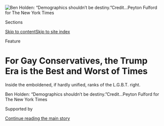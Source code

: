<div id="app">

<div>

<div>

<div>

</div>

<div data-aria-hidden="false">

<div id="site-content" data-role="main">

<div>

<div class="css-1aor85t" style="opacity:0.000000001;z-index:-1;visibility:hidden">

<div class="css-1hqnpie">

<div class="css-epjblv">

<span class="css-z6pdnw">For Gay Conservatives, the Trump Era is the
Best and Worst of
Times</span>

</div>

<div class="css-k008qs">

<div class="css-1iwv8en">

<span class="css-18z7m18"></span>

<div>

<div>

</div>

</div>

</div>

<span class="css-1n6z4y">https://nyti.ms/2H7Lh55</span>

<div class="css-1705lsu">

<div class="css-4xjgmj">

<div class="css-4skfbu" data-role="toolbar" data-aria-label="Social Media Share buttons, Save button, and Comments Panel with current comment count" data-testid="share-tools">

  - 
  - 
  - 
  - 
    
    <div class="css-6n7j50">
    
    </div>

  - 
  - 

</div>

</div>

</div>

</div>

</div>

</div>

<div class="css-11qgg8s">

</div>

<div id="fullBleedHeaderContent">

<div class="css-1mre5cn">

![<span class="css-i48y28 e13ogyst0" data-aria-hidden="true">Ben Holden:
“Demographics shouldn’t be
destiny.”</span><span class="css-ach9cc e1z0qqy90" itemprop="copyrightHolder"><span class="css-1ly73wi e1tej78p0">Credit...</span><span><span>Peyton
Fulford for The New York
Times</span></span></span>](https://static01.graylady3jvrrxbe.onion/images/2019/01/20/magazine/20mag-gayconservatives-slide-7GD1/20mag-gayconservatives-slide-7GD1-articleLarge.jpg?quality=75&auto=webp&disable=upscale)

</div>

<div class="css-hy7cq4">

<div class="css-6cn7ki">

<div class="NYTAppHideMasthead css-1bcu9v6 e1suatyy0">

<div class="section css-1o1qe8k e1suatyy2">

<div class="css-cu5p7t er09x8g0">

<div class="css-6n7j50">

</div>

<span class="css-1dv1kvn">Sections</span>

[Skip to content](#site-content)[Skip to site index](#site-index)

</div>

<div class="css-10698na e1huz5gh0">

</div>

</div>

</div>

Feature

<div class="css-1sojcmr ehdk2mb0">

# For Gay Conservatives, the Trump Era is the Best and Worst of Times

</div>

Inside the emboldened, if hardly unified, ranks of the L.G.B.T. right.

</div>

</div>

<div class="css-nwzfg5 e1gnum310">

<span class="css-1f9pvn2 magazine">Ben Holden: “Demographics shouldn’t
be
destiny.”</span><span class="css-ach9cc e1z0qqy90" itemprop="copyrightHolder"><span class="css-1ly73wi e1tej78p0">Credit...</span><span><span>Peyton
Fulford for The New York Times</span></span></span>

</div>

<div id="sponsor-wrapper" class="css-1hyfx7x">

<div id="sponsor-slug" class="css-19vbshk">

Supported by

</div>

[Continue reading the main
story](#after-sponsor)

<div id="sponsor" class="ad sponsor-wrapper" style="text-align:center;height:100%;display:block">

</div>

<div id="after-sponsor">

</div>

</div>

<div class="css-1fl1393 e1gnum311">

<div class="css-18e8msd">

<div class="css-vp77d3 epjyd6m0">

<div class="css-1baulvz">

By [<span class="css-1baulvz last-byline" itemprop="name">Benoit
Denizet-Lewis</span>](https://www.nytimes3xbfgragh.onion/by/benoit-denizet-lewis)

</div>

</div>

  - Jan. 11,
    2019

  - 
    
    <div class="css-4xjgmj">
    
    <div class="css-d8bdto" data-role="toolbar" data-aria-label="Social Media Share buttons, Save button, and Comments Panel with current comment count" data-testid="share-tools">
    
      - 
      - 
      - 
      - 
        
        <div class="css-6n7j50">
        
        </div>
    
      - 
      - 
    
    </div>
    
    </div>

</div>

</div>

</div>

<div class="section meteredContent css-1r7ky0e" name="articleBody" itemprop="articleBody">

<div class="css-1fanzo5 StoryBodyCompanionColumn">

<div class="css-53u6y8">

<span class="css-ggqk20 ethc9we0">H</span>annity is a buffoon,” Ben
Holden said, perhaps a bit too loudly. Holden was drinking disappointing
sangria with a friend at the bar of the Trump International Hotel in
Washington, where he had come last February more out of curiosity than
reverence for the president. He was in town for his first Conservative
Political Action Conference (CPAC), an event that he took seriously
enough to dress up for (dark suit, American-flag tie) but that he was
also interested in for its anthropological weirdness. A 23-year-old
student at Suffolk University in Boston who is gay and “leans
conservative,” Holden planned to take copious notes and write a
gonzo-style journalistic piece about a political gathering known as much
for its raucous parties as its provocative speakers.

Holden wasn’t the only young L.G.B.T. person in the Trump lobby that
night. A few feet away, several conservative gay and bisexual
journalists and activists reclined on couches. Among them was Charlie
Nash, a tweed-wearing 21-year-old British reporter for Breitbart who
described himself to me as a pagan, an absurdist and a right-wing
environmentalist. Next to Nash was Lucian Wintrich, the 30-year-old
former White House correspondent for The Gateway Pundit, a
conspiracy-peddling far-right website founded by another gay man, Jim
Hoft, to “expose the wickedness of the left.” Wintrich is perhaps best
known for his [Twinks4Trump photo
series](https://broadly.vice.com/en_us/article/ypaab7/make-america-hairless-again-sensual-photos-of-twinks-for-trump),
in which he photographed lithe young men wearing Make America Great
Again baseball caps.

At the bar, Holden and a fellow Suffolk student were joined by a
heavyset man in a colorful checkered shirt. Before telling them his name
(and asking that I not use it), the man introduced himself by way of a
toast: “We’re going to build that wall\! We’re going to make America
great again\!”

Holden’s friend challenged the man to an arm-wrestling contest before
having second thoughts. “Actually, my masculinity is not worth sweating
over in a zero-sum situation,” he said.

</div>

</div>

<div class="css-1fanzo5 StoryBodyCompanionColumn">

<div class="css-53u6y8">

“That’s nonsense\!” the man told him. “There’s an economic benefit to
masculinity.”

This led to some back-and-forth about economics and gender theory before
Holden’s friend relented and assumed an arm-wrestling position at the
bar. The showdown didn’t go his way. “I think you got help from the
Russians,” he said.

“Collusion\!” the man shouted with delight.

Before long, it became clear why he had joined the students in
conversation: to hit on Holden, who is tall and broad-shouldered and has
big, protruding ears that add to an aura of youthful affability. But
even as the man flirted he confided that he was deeply closeted and, in
fact, saw his same-sex attractions as a kind of affliction. Still, he
wanted Holden’s phone number.

Holden couldn’t relate to someone with shame about his sexual
orientation, nor to those he called the “loud gay Trump fanboys,”
referring to people like Wintrich and the former Breitbart senior editor
Milo Yiannopoulos, who are both categorized by the Anti-Defamation
League as “alt lite,” a designation given to those the organization says
“are in step with the alt-right in their hatred of feminists and
immigrants, among others.” Wintrich and Yiannopoulos have made careers
out of social media trolling and incendiary campus speeches tailored to
outrage progressive students. (Wintrich titled a 2017 talk “It’s O.K. to
Be White.”) Holden saw them as gay minstrels producing a kind of garish,
campy performance art meant more to shock than to make a cogent
argument. He wasn’t sure what they actually believed.

For his part, Holden said he believed his sexual orientation was one of
the least interesting things about him. “Being gay is not an
accomplishment in and of itself,” he told me, “so I’m reluctant to lead
with it or believe that it should dictate how I think about health
care.” Holden was increasingly skeptical of tribalism and extremist
elements of both parties; he seemed almost traumatized after attending
the live CPAC taping of “Hannity,” describing some in the crowd as
“maladjusted and mindless” and “dredged up from the savage American
hinterlands.”

Though he said he is liberal on most social issues and wishes the
Republican Party would take climate change seriously, Holden aligns
himself with conservatives and libertarians in many other ways — he’s
anti-abortion, free-market-oriented and skeptical of big government. But
perhaps above all else, Holden rejects what he considers a bedrock of
contemporary liberalism: that, as he put it, your “immutable
characteristics” — race, ethnicity, sexual orientation — “should
determine what your position is on every political issue, or what you’re
allowed to express an opinion about.” He added that he feels alienated
from progressives on his campus and across the country, many of whom he
believes are unwilling to debate issues “without resorting to shaming or
name-calling.”

</div>

</div>

<div class="css-1fanzo5 StoryBodyCompanionColumn">

<div class="css-53u6y8">

Holden certainly didn’t endear himself to most students on his campus
when he showed up to classes wearing a MAGA hat a week before the 2016
presidential election. In retrospect, he said, he wasn’t proud of his
support for Trump. “I think I did it mostly out of spite,” he told me.
“It was a kind of ‘F you’ to the left and the Democratic Party, which
is doubling down on intersectionality and identity politics.”

After barely an hour at the bar, Holden and his friend returned to
CPAC’s host hotel, the Gaylord National Resort in National Harbor, Md.
Holden considered the Gaylord a fitting name for a conference with many
openly gay attendees, including Log Cabin Republicans (a conservative
L.G.B.T. group founded in 1977), Fox News analysts, transgender women
and students from across the country.

Gregory T. Angelo, a 40-year-old longtime communications specialist who
until recently was the president of the Log Cabin Republicans, told me
that he had never seen so many openly gay conservatives at CPAC.
“They’re coming out in recent years in a way they have not before,”
he said. Guy Benson, 33, a conservative writer and Fox News on-air
contributor who came out publicly in 2015, told me that the conservative
gay movement has become diverse enough in the past few years “to have
multiple constituencies with vastly different priorities and political
styles.”

Many L.G.B.T. conservatives say they feel newly relevant and accepted in
the Republican Party, which has long opposed L.G.B.T. rights. And,
perhaps counterintuitive, some attribute this in part to Trump himself.
“The narrative on the left tends to be that Trump is horrible for
L.G.B.T. people in every way imaginable, but that’s not how many gays on
the right see it,” Benson told me. “As a candidate, Trump signaled that
L.G.B.T.-related culture wars are not ones the G.O.P. needs to be
fighting anymore, and much of the base noticed. As flawed as Trump is,
and despite some of his unfortunate policy moves on this front, he might
actually represent a fulcrum point within the party on gay issues.”

Some gay conservatives feel so emboldened, in fact, that they “shout
about their love of the president and their L.G.B.T. identity from
rooftops,” Angelo told me. (By “rooftops,” he mostly meant Twitter.)
Standing in front of the Log Cabin booth at CPAC, next to a poster
affirming the organization’s support for the Second Amendment, Angelo
didn’t shout, but he did beam as he showed me a letter Trump wrote in
2017 congratulating the group on its 40th anniversary. Trump is the
first sitting Republican president to publicly commend the organization.

What a difference three years can make. In 2015, CPAC [wouldn’t even let
the Log Cabin Republicans set up a
booth](https://www.politico.com/story/2015/02/log-cabin-republicans-cpac-115336)
at the conference. But now here they were, snapping pictures in front of
their booth and poster (“This will be sure to trigger my entire school
at once,” a Log Cabin intern said) and basking in enthusiastic
thumbs-ups from convention attendees. Though Angelo conceded the
Republican Party “still has work to do” on L.G.B.T. issues, he insisted
the future has never looked brighter. “It’s a good time to be a gay
conservative,” he said.

</div>

</div>

<div class="css-1fanzo5 StoryBodyCompanionColumn">

<div class="css-53u6y8">

The reality, I would come to learn, is a bit more complicated than that.

**There have historically** been few good times to be a gay
conservative. Gay Republicans have spent the better part of several
decades being excoriated from all sides, largely rejected by their party
and alternately mocked and reviled by many in the L.G.B.T. community.
When I asked Rob Smith — a 36-year-old Iraq War veteran and former
Democrat who is now a conservative — about the longtime narrative
associated with gays in the G.O.P., he didn’t hesitate. “Self-hating
queens,” he said.

</div>

</div>

<div class="css-79elbk" data-testid="photoviewer-wrapper">

<div class="css-z3e15g" data-testid="photoviewer-wrapper-hidden">

</div>

<div class="css-1a48zt4 ehw59r15" data-testid="photoviewer-children">

![<span class="css-i48y28 e13ogyst0" data-aria-hidden="true">Chadwick
Moore: ‘‘If you love mischief, if you love upsetting delicate people, I
don’t know where else you would be right now than the gay
right.’’</span><span class="css-ach9cc e1z0qqy90" itemprop="copyrightHolder"><span class="css-1ly73wi e1tej78p0">Credit...</span><span>Peyton
Fulford for The New York
Times</span></span>](https://static01.graylady3jvrrxbe.onion/images/2019/01/20/magazine/20mag-gayconservatives-slide-KJVS/20mag-gayconservatives-slide-KJVS-articleLarge.jpg?quality=75&auto=webp&disable=upscale)

</div>

</div>

<div class="css-1fanzo5 StoryBodyCompanionColumn">

<div class="css-53u6y8">

Gay conservatives have offered endless fodder for comedians. David
Letterman took a shot during the 2004 Republican National Convention:
“You know the Log Cabin Republicans — they hate Hillary Clinton, but
they love what she’s done with her hair.” Jimmy Dore, co-host of the
Young Turks’ “The Aggressive Progressives” web series, joked during a
2007 standup routine, “They’re gay Republicans — they’re people who are
gay and, on purpose, are Republicans.”

When not mocking gay conservatives, comedians — as well as many in the
L.G.B.T. community — have delighted in the sex scandals of closeted gay
Republican lawmakers across the country, who often voted against gay
rights even as they solicited gay sex in restrooms, hired male escorts
or hooked up with men in their congressional offices. But gay
Republicans have also long been seen by many in the L.G.B.T. community
as no laughing matter. They’re routinely denounced for supporting a
party that only 4 percent of L.G.B.T. people view as “friendly” toward
the L.G.B.T. community, [according to a 2013 Pew
poll.](http://www.pewsocialtrends.org/2013/06/13/a-survey-of-lgbt-americans/)

Gay Republicans have typically offered two reasons for remaining loyal
to a party that offers little reciprocation. The first is that while
they wish the party were better on L.G.B.T. issues, they prioritize
other concerns more. “Why should I be a Democrat when I disagree with
Democrats on most issues?” Sarah Longwell, the 38-year-old chairwoman of
the Log Cabin Republicans, asked me. “I became interested in
conservative ideas, particularly economic ideas, in high school. I knew
I was conservative before I knew I was gay.” [In a
video](https://www.prageru.com/videos/im-gayconservativeso-what) on the
home page of PragerU, a conservative video site, Guy Benson explained
his political priorities: “I’m a Christian, a patriotic American and a
free-market, shrink-the-government conservative who also happens to be
gay.”

But gay conservatives also speak of their party affiliation as a kind of
public service. Many have insisted for decades that their presence in
the G.O.P. (their “place at the table,” as some put it) has helped it
evolve, however slowly, on L.G.B.T. rights. In recent years, gay and
lesbian conservatives have been especially eager to take partial credit
for the legalization of same-sex marriage. “You weren’t going to have
the cultural shift on gay marriage without Republicans talking to
Republicans about gay dignity and why gay marriage is important,”
Longwell said.

In a new documentary about the Log Cabin Republicans produced by the
organization, longtime members also champion their 2004 lawsuit to
overturn “don’t ask, don’t tell,” the Clinton administration policy on
gay, bisexual and lesbian service members, which the organization
opposed because it required service members to conceal their sexual
orientation. “It was Clinton and the Democratic Party that passed ‘don’t
ask, don’t tell,’ ” a Log Cabin member says on camera. “We fought that
for 20 years.”

Listening to gay Republicans take credit for gay civil rights victories
is a mind-bending exercise for many L.G.B.T. people. The writer and
sex-advice columnist Dan Savage, who has publicly called gay Republicans
“house faggots,” told me that “the G.O.P. continues to be an anti-queer
political movement, and these useful idiots continue to let themselves
be used by the party to inoculate itself against charges of homophobia
and transphobia.”

</div>

</div>

<div class="css-1fanzo5 StoryBodyCompanionColumn">

<div class="css-53u6y8">

Though L.G.B.T. activists have never had particularly nice things to say
about gay Republicans, the rhetoric has been dialed up in the Trump era.
Kevin Sessums, a magazine writer and author who prolifically rails
against Trump and Republicans on his popular Facebook page, has called
gay Trump supporters “Vichy gays” for what he describes as their
“collaboration with a fascist and deeply homophobic regime.” Recently,
when a gay and formerly liberal power couple from New York were profiled
in The Times as Trump supporters, the reaction was fierce. “These people
are vile, despicable gay men,” the writer and gay activist Michelangelo
Signorile wrote on Twitter.

[\[Read how a gay and liberal couple became two of N.Y.’s biggest Trump
supporters.\]](https://www.nytimes3xbfgragh.onion/2018/11/26/nyregion/gay-trump-supporters.html)

Savage, Sessums and Signorile don’t lack for evidence when it comes to
the Republican Party’s continued L.G.B.T. problem. Though [Trump
claimed](https://www.nytimes3xbfgragh.onion/2016/06/15/us/politics/trump-immigration-rally-lgbt.html)
while a candidate that he would be a “better friend” to L.G.B.T. people
than Hillary Clinton would, gay rights advocates insist that he has
failed to govern that way. “The coordinated, systematic onslaught of
attacks on L.G.B.T.Q. civil rights has been unprecedented in scale and
scope,” says Chad Griffin, the president of the Human Rights Campaign,
an L.G.B.T. civil rights organization, adding that in Trump’s first year
alone, “there were dozens of rollbacks, rescissions and executive orders
attacking basic rights and protections.”

Transgender Americans have borne the brunt of those efforts. [Trump has
tried to block transgender people from serving in the
military](https://mashable.com/2017/07/26/donald-trump-transgender-military-tweet/)
and reversed several Obama-era policies that protected transgender
Americans from discrimination in workplaces, schools and prisons. But
gays and lesbians haven’t escaped unscathed. In addition to more
symbolic gestures, like failing to recognize L.G.B.T. Pride Month, Trump
has taken a plethora of anti-gay actions “to pacify the intolerant base
of his party,” says Jimmy LaSalvia, a longtime gay conservative activist
who left the G.O.P. in 2014. On the same day as the transgender military
ban announcement, for example, [the Trump administration landed two
other blows against L.G.B.T.
rights](https://www.nytimes3xbfgragh.onion/2017/07/27/us/politics/white-house-lgbt-rights-military-civil-rights-act.html):
The Justice Department argued that the 1964 Civil Rights Act’s ban on
sex discrimination doesn’t protect American workers on the basis of
sexual orientation, and Trump nominated a longtime gay rights foe, Sam
Brownback, as his ambassador at large for international religious
freedom, a State Department position. (As governor of Kansas, Brownback
signed an executive order in 2015 prohibiting the state government from
penalizing religious groups that deny services to married same-sex
couples.)

Still, many of Trump’s L.G.B.T. supporters dispute that Trump is bad for
gay people; at CPAC, a Log Cabin Republicans flyer boasted of “fighting
the ‘fake news’ about our president.” Gay conservatives like to cite
Trump’s nomination of the openly gay Richard Grenell as ambassador to
Germany as evidence that Trump has “no personal animus toward L.G.B.T.
people,” as Angelo put it.

Critics of the party’s positions on L.G.B.T. issues have other targets
besides the Trump administration. The most obvious is the G.O.P.’s
breathtakingly anti-L.G.B.T. 2016 platform, which implicitly affirms
conversion therapy for minors, claims that allowing transgender people
to use the restroom matching their gender identity is “dangerous” and
argues for the superiority of heterosexual households. [Angelo called
it](https://abcnews.go.com/Politics/log-cabin-republicans-gop-party-platform-anti-lgbt/story?id=40564850)
“the most anti-L.G.B.T. platform in the party’s 162-year history.”

And yet, many L.G.B.T. conservatives — including Angelo — insist the
party today is no longer an inhospitable place for gay people. Some,
like Lucian Wintrich, go so far as to say that “it’s liberal propaganda
to suggest that the right today is anti-gay.” Others are more cleareyed
about their party’s shortcomings but say the platform, which is voted on
by a committee dominated by social conservatives, is, as Angelo told me,
“functionally meaningless” and “doesn’t represent the views of the
Republicans I know.”

Angelo, who said the Log Cabin Republicans had a spike in membership and
social media followers in 2016, believes that this greater G.O.P.
openness largely explains why increasing numbers of young conservatives
are coming out of the closet and “speaking their minds.” But other gay
conservatives told me that Trump has simultaneously had an opposite
effect. Andrew Sullivan, arguably the most influential (and
controversial) conservative gay voice of the last three decades, told me
he knows many politically moderate gay conservatives who have decided to
“keep their heads down” during the Trump era. “Because they know that
during this period of the Great A*woke*ning, opposing Trump is not
enough to satisfy the far left,” said Sullivan, who still considers
himself center-right politically even though he has supported Democratic
presidential candidates since 2000. “Anything less than completely
accepting the far left’s worldview will get you attacked as racist, or
misogynistic, or ableist, or whatever slur the mob settles on.”

</div>

</div>

<div class="css-1fanzo5 StoryBodyCompanionColumn">

<div class="css-53u6y8">

Considering how much criticism L.G.B.T. conservatives face from outside
their ranks, I was surprised by how often I heard them disparage one
another. The assimilationist-minded Log Cabin Republicans, the Trump
critics like Sullivan, the deliberately trollish Yiannopoulos acolytes
and the conservative-leaning college students coming of age in an era of
greater social acceptance have seemingly little in common besides their
sexual orientation — and their oft-stated distaste for identity
politics. I routinely heard conservative gays criticize other
conservative gays as ineffective, boring or empty vessels. “What I see
right now in the conservative L.G.B.T. community are a lot of Twitter
trolls and some social media celebrities,” Rob Smith, the Iraq vet, told
me. “What I don’t see are a lot of movement leaders.”

**Not long before** CPAC last year, I asked Doug Hattaway, a gay
Democratic strategist who was a senior adviser to Hillary Clinton’s 2008
presidential campaign, if he counted any gay conservatives as good
friends. He did not, he told me, though he recently had gone on a Tinder
date with a Trump appointee. “It did not go well,” he said. But Hattaway
was friends with a gay former conservative — a 32-year-old named Ryan
Newcomb, who worked in the White House during the George W. Bush
administration and whom Hattaway describes as now being a “raging
progressive.” Hattaway invited Newcomb to join us that night for a drink
at a bar in Washington’s Logan Circle neighborhood.

The same day, I spoke by phone with a longtime gay conservative who
served in Trump’s presidential campaign. (Though he is out of the
closet, he asked me not to use his name so he could speak freely about
his personal life. I’ll call him C., the first letter of his first
name.) C. was having a rough week. His liberal boyfriend of about a
year, whom C. was “head over heels for,” had decided, after much
consternation, that he couldn’t continue seeing a Trump-supporting
Republican. Though C. was devastated, he said he’d had plenty of
practice being rejected by gay Democrats. He’d had men storm out of
first dates with him, yell at him in bars and pour drinks on his head.

I didn’t expect anything that dramatic to happen when I invited C. to
join Hattaway, Newcomb and me at the bar. As we waited for C. to arrive,
Newcomb reclined in his seat with a drink and scrolled through his
cellphone contacts, amazed at how many right-leaning gays he knew. I
heard something similar from Tim Miller, a gay former communications
staff member for Jeb Bush, who told me he was surprised by how quickly a
community of mostly young, openly gay conservative men has formed in
recent years in Washington. (Conservative lesbians often have less luck
finding community. Sarah Longwell told me that she personally knew only
a handful of conservative lesbians, and that her spouse and all her
close lesbian friends are
Democrats.)

</div>

</div>

<div class="css-79elbk" data-testid="photoviewer-wrapper">

<div class="css-z3e15g" data-testid="photoviewer-wrapper-hidden">

</div>

<div class="css-1a48zt4 ehw59r15" data-testid="photoviewer-children">

<div class="css-1xdhyk6 erfvjey0">

<span class="css-1ly73wi e1tej78p0">Image</span>

<div class="css-zjzyr8">

<div data-testid="lazyimage-container" style="height:480.7555555555556px">

</div>

</div>

</div>

<span class="css-i48y28 e13ogyst0" data-aria-hidden="true">Colton
Buckley: “I’m one of the most conservative gay people you’ll ever
meet.”</span><span class="css-ach9cc e1z0qqy90" itemprop="copyrightHolder"><span class="css-1ly73wi e1tej78p0">Credit...</span><span>Peyton
Fulford for The New York Times</span></span>

</div>

</div>

<div class="css-1fanzo5 StoryBodyCompanionColumn">

<div class="css-53u6y8">

When C. finally arrived, it didn’t take long for talk to turn to Trump.
“I still can’t believe he’s president,” Newcomb said, shaking his head
in disbelief.

“Why?” C. asked.

“Because he’s not worthy of the title.”

“Well, he *won,”* C. said, annoyed.

Awkward silence ensued. Before long, C. left. “I can stomach gay
Republicans,” Hattaway said once C. was out the door. “But a gay Trump
supporter? They know it’s indefensible, so off they go.”

</div>

</div>

<div class="css-1fanzo5 StoryBodyCompanionColumn">

<div class="css-53u6y8">

But many gay Trump supporters aren’t so quick to run from a fight. In
late 2017 I visited Chadwick Moore, a 35-year-old former liberal and
writer for the national gay magazine Out who is now one of the most
combative L.G.B.T. conservatives on social media and on Fox News, where
he is Tucker Carlson’s go-to gay on the supposed hysterics of the gay
left. During a June segment about a Huffington Post piece calling for a
boycott of Chick-fil-A for its past donations to groups opposing
L.G.B.T. rights, Moore gleefully drank from a Chick-fil-A cup as he
mocked “pearl-clutching lefty gays” he deemed “desperate for villains”
because they have “no one left to hate.”

Moore — who has repeatedly defended the Proud Boys, a far-right men’s
group of self-identified “Western chauvinists” that was banned on
Facebook and Instagram after 10 members were arrested on charges of riot
and attempted assault in New York in October — insists that the real
threat to gay people comes from Islam. A strain of Islamophobia is
common among some gay conservatives here and abroad, including in
France’s far-right National Rally party (formerly called the National
Front), which, though it opposes same-sex marriage,
[reportedly](https://www.buzzfeednews.com/article/lesterfeder/frances-nationalist-party-is-winning-gay-support)
had more gay people in leadership roles in 2017 than any other major
party in the country. “Pray for Le Pen,” Moore tweeted in support of
National Rally candidate Marine Le Pen before last year’s French
presidential election.

This current iteration of Moore would likely come as a surprise to the
old version, who voted for Hillary Clinton. Moore “came out” as a
conservative not long after he wrote an October 2016 [Out cover story
about
Yiannopoulos](https://www.out.com/out-exclusives/2016/9/21/send-clown-internet-supervillain-milo-doesnt-care-you-hate-him)
that was harshly criticized as too sympathetic by many L.G.B.T.
journalists. When I met with Moore on the patio of a bar in
Williamsburg, Brooklyn, to talk about his political metamorphosis, he
had come directly from a taping of Carlson’s show and was still on an
adrenaline high. Though he was friendlier and more introspective in
person than he is on social media, it was difficult to take him
seriously when he said things like “David Duke is actually a leftist”
and “What’s not to love about Trump? He’s a drag queen. He’s a cartoon
character. He’s fabulous. He’s a Kardashian\!”

I was curious how much of Moore’s persona was Yiannopoulos-inspired
performance art that he didn’t actually believe but that was gaining him
more notoriety than he enjoyed as a writer for Out. I also wondered
whether Moore’s schoolyard mocking of the gay left (sample tweet to
Glaad, a group focused on L.G.B.T. media coverage: “Grow a pair,
ladies”) was retribution for being publicly rebuked by his L.G.B.T.
colleagues and eventually shunned by his longtime gay friends.

Unsurprisingly, Moore rejected both theories, insisting that as a member
of the mainstream media, I couldn’t possibly understand him or portray
him positively. “I like myself so much more and am so much happier” as a
conservative, he said, but that’s “going to be left out of your article,
because it’s too uplifting.” He no longer supports Democrats, he
explained, because the contemporary left is dishonest, hysterical and
obsessed with policing speech. Worse yet, the left is no fun anymore.
“If you love mischief, if you love upsetting delicate people, I don’t
know where else you would be right now than the gay right,” he told me.

Though Moore and Lucian Wintrich rarely passed up an opportunity to
throw shade at each other when I spoke with them — Moore calls Wintrich
“the dumbest person on the internet,” while Wintrich says Moore is
“stealing Milo’s tired act” — they share a belief that their
contemporary brand of conservatism is channeling a subversive,
old-school gay spirit.

“Being gay used to be about being transgressive and pushing the
culture,” Wintrich told me in late 2017 in the Washington apartment he
lived in at the time, which was decorated with huge framed Twinks4Trump
photographs. Wintrich, who attended Bard College and could even now pass
for a brooding student at the famously liberal school, smoked a
cigarette near an open kitchen window. “When did gay men get so boring?”

</div>

</div>

<div class="css-1fanzo5 StoryBodyCompanionColumn">

<div class="css-53u6y8">

**In April** I traveled to northwest Oklahoma to meet Colton Buckley, a
24-year-old gay cowboy in the midst of a Republican primary campaign for
a seat in the Oklahoma House. A self-described “God-fearing, gun-toting
gay,” Buckley hoped to represent Ellis County, a sparsely populated area
that may have more feral pigs than Hillary Clinton supporters. Of the
1,766 county residents who voted in the 2016 presidential election, only
155 backed Clinton.

That was good news for Buckley, one of the youngest Trump delegates to
the 2016 Republican convention and one of more than 20 Republican
L.G.B.T. candidates who competed in federal or local races in the 2018
election, according to the LGBTQ Victory Fund, a political action
committee. (Five of these candidates won.)

Buckley, who came out publicly after the deadly 2016 terrorist shooting
at the Pulse nightclub in Orlando, told me that his primary opponents
were trying to use his sexual orientation against him. “There’s a
whisper campaign going on,” he said, as he drove around Ellis County in
his pickup truck, wearing jeans and a cowboy hat. Buckley told me he
opposes both same-sex marriage — “for biblical reasons,” he said — and
what he calls “the homosexual agenda.” (When I asked for sample agenda
items, Buckley said it was less of an actual list and more of a
“catchall phrase for a liberal doctrine.”) Buckley summarized his
political beliefs this way: “I’m one of the most conservative gay people
you’ll ever meet.”

Buckley lives in Arnett, a small, barren town with only one place to get
a beer — a dive bar called the Longhorn with signage you might expect to
find at the after-party for a women’s rodeo (“Cowgirl Motto: Party ’til
He’s Cute”). The Longhorn’s chatty owner, Stacy McCartor, had also
outfitted the place with Buckley campaign signs. She didn’t care that he
was gay, she said, though she worried that others would. “If only you
were a lesbian — guys can wrap their heads around that\!” she told him.

I watched Buckley give a short version of his stump speech to three men
in their 30s sitting around a table drinking. Then Buckley pulled out
his phone to play a video from his campaign website, in which he shoots
an AR-15 rifle after defiantly asking, “What part of ‘shall not be
infringed’ do you not understand?”

The most talkative of the three men didn’t know that Buckley was gay,
and finally he asked why I was there taking notes. “This is a
journalist,” Buckley told him, “and he wants to know how a young man who
lives in rural Oklahoma and who is running for office as a Republican is
also a fag.” (Buckley told me he often used derogatory terms “to disarm
voters who would potentially shut down based on my sexual orientation.”)

The man looked confused. “I’m going to need a couple more beers,” he
said finally.

After gathering his thoughts, he told Buckley that he was “in the wrong
area to be doing this. People around here ain’t gonna vote for you.” He
said he didn’t personally have a problem with gay people before
suggesting, a few minutes later, that Buckley might eventually learn to
appreciate the opposite sex. “You don’t have no interest in a woman?” he
asked.

</div>

</div>

<div class="css-1fanzo5 StoryBodyCompanionColumn">

<div class="css-53u6y8">

“Nope,” Buckley said, adding that he didn’t choose to be gay. “Why would
I live in a rural area and be a Republican and a Christian and choose
something where everybody’s gonna hate
me?”

</div>

</div>

<div class="css-79elbk" data-testid="photoviewer-wrapper">

<div class="css-z3e15g" data-testid="photoviewer-wrapper-hidden">

</div>

<div class="css-1a48zt4 ehw59r15" data-testid="photoviewer-children">

<div class="css-1xdhyk6 erfvjey0">

<span class="css-1ly73wi e1tej78p0">Image</span>

<div class="css-zjzyr8">

<div data-testid="lazyimage-container" style="height:489.1333333333333px">

</div>

</div>

</div>

<span class="css-i48y28 e13ogyst0" data-aria-hidden="true">Jennifer
Williams: “I was a Republican long before I was
transgender.”</span><span class="css-ach9cc e1z0qqy90" itemprop="copyrightHolder"><span class="css-1ly73wi e1tej78p0">Credit...</span><span>Peyton
Fulford for The New York Times</span></span>

</div>

</div>

<div class="css-1fanzo5 StoryBodyCompanionColumn">

<div class="css-53u6y8">

“I don’t hate you,” the man said. Before long, in fact, he almost seemed
ready to play matchmaker. “Do you have any interest in anyone here in
town? Any fellas?”

Buckley offered him a choice. Would he prefer a candidate who is
straight but who wants to raise taxes, as Buckley suggested one of his
opponents did? Or would he prefer “a faggot that’s going to fight for
your gun rights and make sure your taxes don’t get raised”? The man
didn’t hesitate. “The faggot,” he said. Buckley turned toward me.
“See? That’s why I’m going to win this race.”

Buckley turned out to be wrong about that — he finished in third place
with just 26 percent of the vote. When I texted him after the primary to
ask if he thought he would have made the runoff had he not been openly
gay, he didn’t hesitate. “Yes,” he wrote back. But Buckley didn’t regret
coming out. “The fact that I’m running honestly, bringing all of myself
to the table, is a testament to how things are changing in this country
for gay people,” he told me. He suspected that had he been born five or
10 years earlier, he would have run as a closeted candidate. “That’s
what most gay conservatives did until now,” he said. “Or they didn’t run
at all.”

**If an openly** gay cowboy running for office was a surprise to
Republicans in Ellis County, conservative transgender activists were an
equally unexpected sight at last year’s CPAC. Three transgender women,
including Jennifer Williams, a 50-year-old government contractor from
Trenton, walked around the Gaylord holding an L.G.B.T.-pride flag and
small signs that read: “Proud to be Conservative. Proud to be
Transgender. Proud to be American. \#SameTeam.”

They knew they had their work cut out for them. Williams, who is running
for the state’s General Assembly, told me that while most mainstream
Republicans wouldn’t dare be openly contemptuous of gays and lesbians
anymore, there’s no similar reprieve for transgender people. She
described an endless barrage of antitransgender rhetoric from
conservatives, including from some gay men (both Wintrich and Moore used
the transgender slur “tranny” in their conversations with me) and from
prominent voices like Ben Shapiro, who has called transgenderism a
“mental disorder.” At CPAC, Shapiro told the crowd that “you don’t get
to tell little boys they can become little girls just to avoid offending
people.”

</div>

</div>

<div class="css-1fanzo5 StoryBodyCompanionColumn">

<div class="css-53u6y8">

The day after Shapiro’s speech, I watched the transgender women engage
in a lengthy discussion with several young men, including Ben Holden and
another conservative gay college student. In what occasionally felt like
a debate, Williams tried to get them to understand that transgender
people face many of the same smears — that they’re mentally unstable and
a threat to children in restrooms — that were aimed at gay men not long
ago. Their conversation was momentarily interrupted when a young white
nationalist walked between them, handing out his business card and
suggesting that his organization “is going to be the future, because we
have stuff like this” — meaning transgender people — “we have to deal
with.” Though jarring, the disruption offered Williams and the students
something they could agree on: White nationalism is bad.

I could think of few lonelier identities than that of transgender
conservative activist, and I wondered whether Williams considered
leaving the party after she transitioned in 2015. She had, she said, but
she decided against it partly because “I was a Republican long before I
was transgender,” adding that her politics — including limited
government, a strong military and free-market policies — still align her
more closely with Republicans.

Like many L.G.B.T. conservatives, she also held out hope that her party
might change. Jimmy LaSalvia, the longtime gay conservative who left the
party in 2014, told me that he had watched several waves of gay
conservatives have similar hopes dashed over the decades: “I’ve seen so
many fight the good fight, then become disillusioned that the party
isn’t changing and become independents or Democrats,” he said. “Then a
new group of young gay conservatives appears, and they know almost
nothing of this history, and they again insist that the party will
change.”

Williams’s initial optimism in 2016 was shared by many L.G.B.T.
conservatives, who watched as candidate Trump “made rather unprecedented
public moves for a Republican to declare himself on the side of L.G.B.T.
voters,” recalls Patrick J. Egan, a political scientist at N.Y.U. who
researches L.G.B.T. voting behavior. Trump hawked “LGBTQ for Trump”
T-shirts on his campaign website, held up a pride flag during a campaign
event and presided over what Angelo, the former Log Cabin president,
called “the most gay-friendly convention in G.O.P. history.” That’s a
low bar, to be sure, but for some Log Cabin members who witnessed Pat
Buchanan’s virulently anti-gay speech at the 1992 Republican convention,
Trump’s willingness to say the term “L.G.B.T.Q.” from the stage and to
offer the PayPal co-founder and openly gay conservative Peter Thiel a
prime speaking slot was “deeply meaningful,” Angelo said.

But it wasn’t meaningful enough to earn Williams’s support — or that of
many L.G.B.T. people. Trump received just 14 percent of the community’s
vote, according to exit polling, significantly less than the 22 percent
who backed Mitt Romney in 2012. One reason, Williams said, was Trump’s
selection of Mike Pence, who has a long history of opposing L.G.B.T.
rights, including suggesting that same-sex marriage might cause
“societal collapse,” as his running mate.

Still, Trump’s announcement as president that he would block transgender
people from serving in the military came as a surprise to Williams. “It
felt like somebody sucker-punched me,” she said. But many gay
conservatives I spent time with played down the importance of Trump’s
record on transgender rights. “I think the trans issue gets more
attention than it warrants,” says Jamie Kirchick, a center-right gay
writer and visiting fellow at the Brookings Institution who opposed
Trump’s military ban but who believes “the gay movement has been
overtaken by transgender issues affecting a minuscule percentage of the
population.” Rob Smith, the Iraq veteran, channeled the feelings of many
gay conservatives I spoke to about transgender rights when he tweeted:
“A ‘good’ gay in 2018 must: Diffuse his masculinity at all costs.
Never question a trans person. Ever.”

The unwillingness of many gay conservatives to prioritize the struggle
of transgender people comes as little surprise to Richard Goldstein, a
gay former executive editor for The Village Voice who published
“Homocons,” a scathing book about gay conservatives, 17 years ago.
Though Goldstein doesn’t view them with the same scorn he once did (he
sees their ability to live openly gay lives as proof of “the gay left’s
success making it possible for every gay person to be themselves”), he
remains disappointed by what he sees as their inability to empathize
with marginalized communities. “These are mostly white gay men who are
pretty comfortable and who can’t seem to understand that many in the
L.G.B.T. community are still not safe and need protection,” Goldstein
said.

</div>

</div>

<div class="css-1fanzo5 StoryBodyCompanionColumn">

<div class="css-53u6y8">

That seeming lack of compassion also struck Alexander Chalgren, who for
a time was arguably the most famous young Trump supporter in America.
The former deputy director of Students for Trump, Chalgren, now a
21-year-old student at Cornell, [was
featured](https://www.thisamericanlife.org/580/thats-one-way-to-do-it)
on a 2016 episode of “This American Life,” during which he said that
just because he was gay and black didn’t mean he had to be a Democrat.
But by the time I met Chalgren at CPAC, he had begun to sour on the
president. He was particularly disheartened by Trump’s reaction to the
2017 white-supremacist marches and violence in Charlottesville and by
his transgender military ban, which Chalgren called needlessly cruel. “I
don’t have respect for a draft dodger who won’t allow other people to
serve,” he told me.

When I talked to Chalgren again in November, he said he had lost all
faith in Trump — and was disgusted by the Republicans’ “complete
capitulation” to him. “I don’t consider myself a Republican anymore,” he
told me. “I’ll be voting for Democrats in 2020.”

**Among some L.G.B.T.** conservatives there’s a contention that
Chalgren’s experience is rare, and that the real movement is among
people — both straight and gay — fleeing the Democratic Party, though
the only evidence for this is anecdotal. In the 2018 midterms, in fact,
82 percent of L.G.B.T. voters supported their Democratic candidate for
the House of Representatives, an increase over the three previous
midterm election cycles, [according to NBC News exit
polling](https://www.nbcnews.com/feature/nbc-out/record-lgbt-support-democrats-midterms-nbc-news-exit-poll-shows-n934211).
The same polls show a decline since 2014 in Republican Party
identification among L.G.B.T. voters, though the proportion who identify
as “conservative” has held steady at 14 percent.

A leading proponent of the Democratic-flight theory is Brandon Straka, a
gay 41-year-old hairstylist and longtime liberal from New York who
became disillusioned with the Democratic Party and announced in a
YouTube video last May that he was walking away from it. The \#WalkAway
hashtag became a sensation on right-wing social media, and Straka
organized a \#WalkAway march and rally in Washington 10 days before the
midterm elections.

I met Straka the morning of the event at the Trump International Hotel;
he had come from an appearance on “Fox & Friends,” which apparently
caught the attention of Trump, who promptly tweeted about the march.
Though it was raining, about 500 people (the crowd would later at least
quadruple, by my estimate) gathered for a premarch rally at a park. Some
came bearing signs. One read “I never dreamed I’d grow up to be a
deplorable, but here I am killing it. \#WalkAway,” while another read
“Not a Bot,” a reference to reports contending the movement’s
popularity was inflated by Russian social media accounts and other
agents of
disinformation.

</div>

</div>

<div class="css-79elbk" data-testid="photoviewer-wrapper">

<div class="css-z3e15g" data-testid="photoviewer-wrapper-hidden">

</div>

<div class="css-1a48zt4 ehw59r15" data-testid="photoviewer-children">

<div class="css-1xdhyk6 erfvjey0">

<span class="css-1ly73wi e1tej78p0">Image</span>

<div class="css-zjzyr8">

<div data-testid="lazyimage-container" style="height:479.46666666666675px">

</div>

</div>

</div>

<span class="css-i48y28 e13ogyst0" data-aria-hidden="true">Rob Smith:
“What I see right now in the conservative L.G.B.T. community are a lot
of Twitter trolls and some social media
celebrities.”</span><span class="css-ach9cc e1z0qqy90" itemprop="copyrightHolder"><span class="css-1ly73wi e1tej78p0">Credit...</span><span>Peyton
Fulford for The New York Times</span></span>

</div>

</div>

<div class="css-1fanzo5 StoryBodyCompanionColumn">

<div class="css-53u6y8">

Many of those in attendance at the premarch rally said they were
longtime conservatives — or “WalkWiths,” as they called themselves. But
I also met longtime Democrats and formerly “closeted conservatives,”
people like Lynzee and Michelle Domanico, a married lesbian couple who
in 2018 launched The Closet on the Right, a website for “people living
in fear” of being “shunned, abandoned and vilified” for their
conservative beliefs. As I spoke with Lynzee and Michelle, another
lesbian walked by and said: “More lesbians for Trump. We love Daddy\!”

</div>

</div>

<div class="css-1fanzo5 StoryBodyCompanionColumn">

<div class="css-53u6y8">

The most interesting conversation I had that morning was with a married
lesbian couple in their 60s who had until recently lived in San
Francisco. The quieter of the pair, Jill, seemed surprised and not
altogether comfortable that her recent political metamorphosis (from
“San Francisco liberal” to political independent) had brought her
here, only feet from a man holding a sign critical of Planned
Parenthood. “I’m walking away — I’m just not sure what I’m walking away
toward,” Jill told me. “I’m not a Democrat anymore, but I’m not ready to
embrace Trump or to align myself with Republicans. I’m a Jew, I’m
pro-choice. The evangelical wing of the party would keep me away.”

Attending the rally had been the idea of Jill’s wife, Ann, who expressed
frustration with a contemporary Democratic Party she insists has lost
its mind — and its priorities — in the Trump era. “I don’t hear any
coherent vision for what the Democratic leadership believes in — most of
what I hear is constant demonizing of Trump and his supporters,” she
said. “I told Jill: ‘Let’s say I had a MAGA hat on. I wouldn’t, but
let’s say I did. How far do you think I’d get down the street in New
York, San Francisco or Berkeley before somebody spit on me or hit me?’
That’s not my Democratic Party. Old-school Democrats — we fought for the
right of people we disagreed with to be able to speak, even when we
thought their positions were offensive and wrong.”

Among the gays and lesbians I spoke with at the rally, there was a
prevailing belief that while the L.G.B.T. community’s loyalty to the
Democratic Party may have made sense in the past, it doesn’t now and
won’t in 2020. As many gay conservatives see it, most L.G.B.T. people
are now fully assimilated and are as secure as any other Americans.

Whether L.G.B.T. people feel secure in this country could have profound
implications on the future of the community’s vote, says Patrick Egan,
the N.Y.U. political scientist. He believes that as L.G.B.T. people feel
increasingly assimilated, they could go the way of one or the other of
two traditionally Democratic constituencies: Jewish voters, who have by
and large remained loyal to the Democratic Party as they have
assimilated, or non-Hispanic Catholics, who gradually shed their
partisanship. He suspects that will depend partly on the degree to which
L.G.B.T. people continue to see themselves as outsiders.

Egan notes that marginalized groups can feel insecure even when
protected by law, as L.G.B.T. people increasingly are. [In a 2015
Washington Post
article](https://www.washingtonpost.com/news/monkey-cage/wp/2015/06/29/will-marriage-turn-gay-people-into-republicans-not-anytime-soon/?noredirect=on&utm_term=.ac915d72c9e0),
he proposed asking “any legally married gay couple this question: Where
do you feel comfortable holding your spouse’s hand in public?” For most
gay couples, he suggested, the list of safe places is a short one. Until
that changes, Egan suspects L.G.B.T. voting behavior won’t.

There’s another factor that could curb any meaningful L.G.B.T. migration
toward the Republicans. The L.G.B.T. community, Egan says, has been
“deeply infused with the notion of coalitions with other
disenfranchised groups. There’s a sense among many rank-and-file voters
that these fates are linked.”

Egan suspects that’s partly why Trump got so little L.G.B.T. support.
Longwell, the Log Cabin chairwoman, agrees. “For many L.G.B.T. people,
it didn’t matter how positive candidate Trump’s posture was on gay
issues,” she says. “It couldn’t compensate for the alarming way Trump
talked about women and minority and immigrant communities,” adding that
many L.G.B.T. people are also members of those groups. Though Longwell
can envision the day L.G.B.T. young people don’t automatically vote
Democratic, she told me that will depend on what the Republican Party
looks like after Trump. “I don’t believe that the party at this moment
is compelling for many young people, gay or straight. In fact, I worry
that we’re losing a generation.”

</div>

</div>

<div class="css-1fanzo5 StoryBodyCompanionColumn">

<div class="css-53u6y8">

**In October,** Ben Holden sat with three other conservative students at
a table in a student center on the campus of Suffolk University behind a
banner promoting their chapter of Young Americans for Freedom (Y.A.F.),
a national conservative student activist organization.

The four club members were white men, a stark contrast to the diverse
students at tables around them. Holden recognized the optics problem
while also lamenting that he had to think that way. What you look like
shouldn’t make your argument any more or less valid, he said:
“Demographics shouldn’t be destiny.”

During the hour I sat with the club members, only one person — a
reporter for The Suffolk Voice, the school’s online student publication
— stopped to chat with them. “You guys causing drama?” the young
reporter said with a smile. (Y.A.F. is used to ruffling feathers. In
April the group invited Christina Hoff Sommers, a critic of contemporary
feminism, to campus.)

“Not enough, unfortunately,” Holden told her. “We’re just here showing
people we’re still alive.”

“Oh, *they know,”* she said. “Especially after your little Twitter
escapade.”

The reporter was referencing a short video Holden and Y.A.F. posted to
Twitter on Oct. 11, National Coming Out Day, during which Holden said he
was “coming out as a conservative.” Almost as an afterthought he added,
“Also, I’m gay. Not that that really matters anymore.” The video drew
some outrage on Twitter, with one young woman writing that “this
parasite is mocking a day that was created to spread awareness about a
community that is oppressed every single day.”

Despite making the Coming Out Day video, Holden played down the
relevance of his sexual orientation to his politics. Most conservatives
his age “couldn’t care less that I’m gay,” he told me. Though he
conceded that “the left is responsible for most of the progress on gay
issues,” he believes that “now it’s more a generational issue than a
left vs. right one.”

Holden was keener to discuss his favorite class this semester, “Fyodor
Dostoyevsky and the Great Philosophical Novel.” He said that the course
was causing him to re-evaluate his motivations and those of everyone
else in the world. It was also making him even more suspicious of
conversations (political or otherwise) “where one or both people have a
predetermined conclusion,” he said.

</div>

</div>

<div class="css-1fanzo5 StoryBodyCompanionColumn">

<div class="css-53u6y8">

He reminded me that he’s only 23, and that though he leans politically
conservative at this moment in his life (and plans to return to CPAC in
late February), he doesn’t want to be forever wedded to one ideology.
“But we live at a time when you’re expected to pick a side, and to
stick to it without giving an inch or admitting that the opposing side
might not have malicious intent,” he said. Nearly every time we spoke
over the past year, Holden lamented this polarization, which he said had
an impact on students on his campus, cable-news commentators and
seemingly everyone else. Holden had hoped to put together a “smart and
nuanced” panel at Suffolk about immigration policy, for example, but he
wasn’t sure such a thing was possible.

“Trying to engage people in a thoughtful debate about ideas during the
Donald Trump era seems like something very few people want to do,” he
said. “I spend a lot more time thinking about how to exist during this
time of political lunacy than I do about being a gay conservative.”

</div>

</div>

</div>

<div>

</div>

<div>

</div>

<div>

</div>

<div>

<div id="bottom-wrapper" class="css-1ede5it">

<div id="bottom-slug" class="css-l9onyx">

Advertisement

</div>

[Continue reading the main
story](#after-bottom)

<div id="bottom" class="ad bottom-wrapper" style="text-align:center;height:100%;display:block;min-height:90px">

</div>

<div id="after-bottom">

</div>

</div>

</div>

</div>

</div>

## Site Index

<div>

</div>

## Site Information Navigation

  - [© <span>2020</span> <span>The New York Times
    Company</span>](https://help.nytimes3xbfgragh.onion/hc/en-us/articles/115014792127-Copyright-notice)

<!-- end list -->

  - [NYTCo](https://www.nytco.com/)
  - [Contact
    Us](https://help.nytimes3xbfgragh.onion/hc/en-us/articles/115015385887-Contact-Us)
  - [Work with us](https://www.nytco.com/careers/)
  - [Advertise](https://nytmediakit.com/)
  - [T Brand Studio](http://www.tbrandstudio.com/)
  - [Your Ad
    Choices](https://www.nytimes3xbfgragh.onion/privacy/cookie-policy#how-do-i-manage-trackers)
  - [Privacy](https://www.nytimes3xbfgragh.onion/privacy)
  - [Terms of
    Service](https://help.nytimes3xbfgragh.onion/hc/en-us/articles/115014893428-Terms-of-service)
  - [Terms of
    Sale](https://help.nytimes3xbfgragh.onion/hc/en-us/articles/115014893968-Terms-of-sale)
  - [Site
    Map](https://spiderbites.nytimes3xbfgragh.onion)
  - [Help](https://help.nytimes3xbfgragh.onion/hc/en-us)
  - [Subscriptions](https://www.nytimes3xbfgragh.onion/subscription?campaignId=37WXW)

</div>

</div>

</div>

</div>
